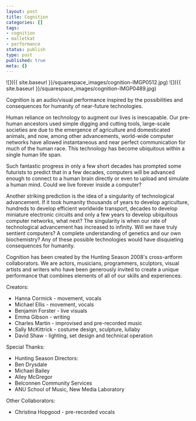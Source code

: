 ```yaml
---
layout: post
title: Cognition
categories: []
tags:
- cognition
- malletkat
- performance
status: publish
type: post
published: true
meta: {}
---
```


![]({{ site.baseurl }}/squarespace_images/cognition-IMGP0512.jpg)
![]({{ site.baseurl }}/squarespace_images/cognition-IMGP0489.jpg)

Cognition is an audio/visual performance inspired by the possibilities and consequences for humanity of near-future technologies.

Human reliance on technology to augment our lives is inescapable. Our pre-human ancestors used simple digging and cutting tools, large-scale societies are due to the emergence of agriculture and domesticated animals, and now, among other advancements, world-wide computer networks have allowed instantaneous and near perfect communication for much of the human race. This technology has become ubiquitous within a single human life span.

Such fantastic progress in only a few short decades has prompted some futurists to predict that in a few decades, computers will be advanced enough to connect to a human brain directly or even to upload and simulate a human mind. Could we live forever inside a computer?

Another striking prediction is the idea of a singularity of technological advancement. If it took humanity thousands of years to develop agriculture, hundreds to develop efficient worldwide transport, decades to develop miniature electronic circuits and only a few years to develop ubiquitous computer networks, what next? The singularity is when our rate of technological advancement has increased to infinity. Will we have truly sentient computers? A complete understanding of genetics and our own biochemistry? Any of these possible technologies would have disquieting consequences for humanity.

Cognition has been created by the Hunting Season 2008's cross-artform collaborators. We are actors, musicians, programmers, sculptors, visual artists and writers who have been generously invited to create a unique performance that combines elements of all of our skills and experiences.

Creators:

- Hanna Cormick - movement, vocals
- Michael Ellis - movement, vocals
- Benjamin Forster - live visuals
- Emma Gibson - writing
- Charles Martin - improvised and pre-recorded music
- Sally McKittrick - costume design, sculpture, lullaby
- David Shaw - lighting, set design and technical operation

Special Thanks:

- Hunting Season Directors:
- Ben Drysdale
- Michael Bailey
- Alley McGregor
- Belconnen Community Services
- ANU School of Music, New Media Laboratory

Other Collaborators:

- Christina Hopgood - pre-recorded vocals
